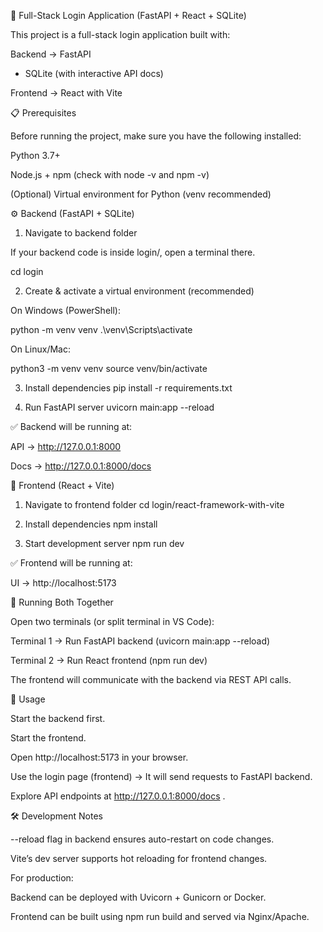 🚀 Full-Stack Login Application (FastAPI + React + SQLite)

This project is a full-stack login application built with:

Backend → FastAPI
 + SQLite (with interactive API docs)

Frontend → React
 with Vite

📋 Prerequisites

Before running the project, make sure you have the following installed:

Python 3.7+

Node.js + npm (check with node -v and npm -v)

(Optional) Virtual environment for Python (venv recommended)

⚙️ Backend (FastAPI + SQLite)
1. Navigate to backend folder

If your backend code is inside login/, open a terminal there.

cd login

2. Create & activate a virtual environment (recommended)

On Windows (PowerShell):

python -m venv venv
.\venv\Scripts\activate


On Linux/Mac:

python3 -m venv venv
source venv/bin/activate

3. Install dependencies
pip install -r requirements.txt

4. Run FastAPI server
uvicorn main:app --reload


✅ Backend will be running at:

API → http://127.0.0.1:8000

Docs → http://127.0.0.1:8000/docs

🎨 Frontend (React + Vite)
1. Navigate to frontend folder
cd login/react-framework-with-vite

2. Install dependencies
npm install

3. Start development server
npm run dev


✅ Frontend will be running at:

UI → http://localhost:5173

🔗 Running Both Together

Open two terminals (or split terminal in VS Code):

Terminal 1 → Run FastAPI backend (uvicorn main:app --reload)

Terminal 2 → Run React frontend (npm run dev)

The frontend will communicate with the backend via REST API calls.

📌 Usage

Start the backend first.

Start the frontend.

Open http://localhost:5173
 in your browser.

Use the login page (frontend) → It will send requests to FastAPI backend.

Explore API endpoints at http://127.0.0.1:8000/docs
.

🛠 Development Notes

--reload flag in backend ensures auto-restart on code changes.

Vite’s dev server supports hot reloading for frontend changes.

For production:

Backend can be deployed with Uvicorn + Gunicorn or Docker.

Frontend can be built using npm run build and served via Nginx/Apache.